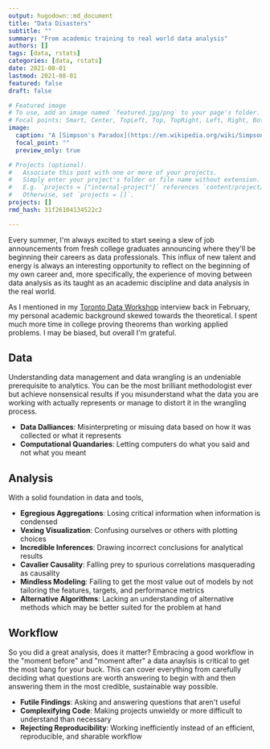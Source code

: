 ```yaml
---
output: hugodown::md_document
title: "Data Disasters"
subtitle: ""
summary: "From academic training to real world data analysis"
authors: []
tags: [data, rstats]
categories: [data, rstats]
date: 2021-08-01
lastmod: 2021-08-01
featured: false
draft: false

# Featured image
# To use, add an image named `featured.jpg/png` to your page's folder.
# Focal points: Smart, Center, TopLeft, Top, TopRight, Left, Right, BottomLeft, Bottom, BottomRight.
image:
  caption: "A [Simpson's Paradox](https://en.wikipedia.org/wiki/Simpson%27s_paradox)-esque data disaster"
  focal_point: ""
  preview_only: true

# Projects (optional).
#   Associate this post with one or more of your projects.
#   Simply enter your project's folder or file name without extension.
#   E.g. `projects = ["internal-project"]` references `content/project/deep-learning/index.md`.
#   Otherwise, set `projects = []`.
projects: []
rmd_hash: 31f26104134522c2

---
```


Every summer, I'm always excited to start seeing a slew of job announcements from fresh college graduates announcing where they'll be beginning their careers as data professionals. This influx of new talent and energy is always an interesting opportunity to reflect on the beginning of my own career and, more specifically, the experience of moving between data analysis as its taught as an academic discipline and data analysis in the real world.

As I mentioned in my [Toronto Data Workshop](https://www.youtube.com/watch?v=VP3BBZ7poc0) interview back in February, my personal academic background skewed towards the theoretical. I spent much more time in college proving theorems than working applied problems. I may be biased, but overall I'm grateful.

Data
----

Understanding data management and data wrangling is an undeniable prerequisite to analytics. You can be the most brilliant methodologist ever but achieve nonsensical results if you misunderstand what the data you are working with actually represents or manage to distort it in the wrangling process.

-   **Data Dalliances**: Misinterpreting or misuing data based on how it was collected or what it represents
-   **Computational Quandaries**: Letting computers do what you said and not what you meant

Analysis
--------

With a solid foundation in data and tools,

-   **Egregious Aggregations**: Losing critical information when information is condensed
-   **Vexing Visualization**: Confusing ourselves or others with plotting choices
-   **Incredible Inferences**: Drawing incorrect conclusions for analytical results
-   **Cavalier Causality**: Falling prey to spurious correlations masquerading as causality
-   **Mindless Modeling**: Failing to get the most value out of models by not tailoring the features, targets, and performance metrics
-   **Alternative Algorithms**: Lacking an understanding of alternative methods which may be better suited for the problem at hand

Workflow
--------

So you did a great analysis, does it matter? Embracing a good workflow in the "moment before" and "moment after" a data anaylsis is critical to get the most bang for your buck. This can cover everything from carefully deciding what questions are worth answering to begin with and then answering them in the most credible, sustainable way possible.

-   **Futile Findings**: Asking and answering questions that aren't useful
-   **Complexifying Code**: Making projects unwieldy or more difficult to understand than necessary
-   **Rejecting Reproducibility**: Working inefficiently instead of an efficient, reproducible, and sharable workflow

